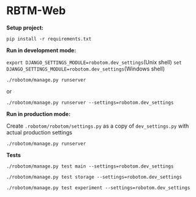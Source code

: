# RBTM-Web

**Setup project:**

`pip install -r requirements.txt`

**Run in development mode:**

`export DJANGO_SETTINGS_MODULE=robotom.dev_settings`(Unix shell)
`set DJANGO_SETTINGS_MODULE=robotom.dev_settings`(Windows shell)

`./robotom/manage.py runserver`

or

`./robotom/manage.py runserver --settings=robotom.dev_settings`

**Run in production mode:**

Create `.robotom/robotom/settings.py` as a copy of `dev_settings.py` with actual production settings

`./robotom/manage.py runserver` 

**Tests**

`./robotom/manage.py test main --settings=robotom.dev_settings`

`./robotom/manage.py test storage --settings=robotom.dev_settings`

`./robotom/manage.py test experiment --settings=robotom.dev_settings`
